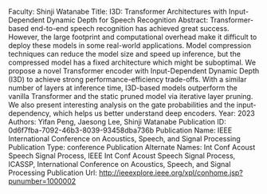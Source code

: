 Faculty: Shinji Watanabe
Title: I3D: Transformer Architectures with Input-Dependent Dynamic Depth for Speech Recognition
Abstract: Transformer-based end-to-end speech recognition has achieved great success. However, the large footprint and computational overhead make it difficult to deploy these models in some real-world applications. Model compression techniques can reduce the model size and speed up inference, but the compressed model has a fixed architecture which might be suboptimal. We propose a novel Transformer encoder with Input-Dependent Dynamic Depth (I3D) to achieve strong performance-efficiency trade-offs. With a similar number of layers at inference time, I3D-based models outperform the vanilla Transformer and the static pruned model via iterative layer pruning. We also present interesting analysis on the gate probabilities and the input-dependency, which helps us better understand deep encoders.
Year: 2023
Authors: Yifan Peng, Jaesong Lee, Shinji Watanabe
Publication ID: 0d6f7fba-7092-46b3-8039-93458dba736b
Publication Name: IEEE International Conference on Acoustics, Speech, and Signal Processing
Publication Type: conference
Publication Alternate Names: Int Conf Acoust Speech Signal Process, IEEE Int Conf Acoust Speech Signal Process, ICASSP, International Conference on Acoustics, Speech, and Signal Processing
Publication Url: http://ieeexplore.ieee.org/xpl/conhome.jsp?punumber=1000002
